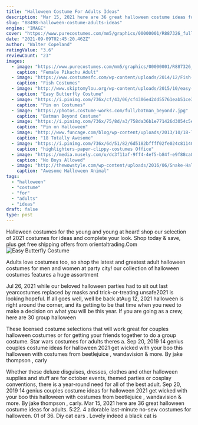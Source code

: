 ```yaml
---
title: "Halloween Costume For Adults Ideas"
description: "Mar 15, 2021 here are 36 great halloween costume ideas for adults. 5:22. 4 adorable last-minute no-sew costumes for halloween. 01 of 36. Diy cat ears . Lovely indeed a black cat is"
slug: "88498-halloween-costume-adults-ideas"
engine: "IMAGE"
cover: "https://www.purecostumes.com/mm5/graphics/00000001/R887326_full_1.jpg"
date: "2021-09-09T02:45:20.462Z"
author: "Walter Copeland"
ratingValue: "3.6"
reviewCount: "23"
images:
  - image: "https://www.purecostumes.com/mm5/graphics/00000001/R887326_full_1.jpg"
    caption: "Female Pikachu Adult"
  - image: "https://www.costumesfc.com/wp-content/uploads/2014/12/Fish-Costumes-for-Kids.jpg"
    caption: "Fish Costumes"
  - image: "http://www.skiptomylou.org/wp-content/uploads/2015/10/easy-butterfly-costume.jpg"
    caption: "Easy Butterfly Costume"
  - image: "https://i.pinimg.com/736x/cf/43/06/cf4306e42dd55761eab51ce30beecb20--ostrich-costume-halloween-.jpg"
    caption: "Pin on Costumes"
  - image: "https://photos.costume-works.com/full/batman_beyond7.jpg"
    caption: "Batman Beyond Costume"
  - image: "https://i.pinimg.com/736x/75/8d/a3/758da36b1e771426d3054c5e7a8da63b.jpg"
    caption: "Pin on Halloween"
  - image: "http://www.funcage.com/blog/wp-content/uploads/2013/10/18-Totally-Awesome-Kids-Halloween-Costumes-010.jpg"
    caption: "18 Totally Awesome"
  - image: "https://i.pinimg.com/736x/6d/51/82/6d5182bffff02fe024c81140169e12ef--group-halloween-costumes-group-costumes.jpg"
    caption: "highlighters-paper-clippy-costumes Office"
  - image: "https://media.musely.com/u/dc3f11af-9ff4-4ef5-b84f-e9f88ca8373c.jpg"
    caption: "No Boys Allowed"
  - image: "http://thewowstyle.com/wp-content/uploads/2016/06/Snake-Halloween-Makeup.jpg"
    caption: "Awesome Halloween Animal"
tags:
  - "halloween"
  - "costume"
  - "for"
  - "adults"
  - "ideas"
draft: false
type: post
---
```


Halloween costumes for the young and young at heart! shop our selection of 2021 costumes for ideas and complete your look. Shop today & save, plus get free shipping offers from orientaltrading.Com
![Easy Butterfly Costume](http://www.skiptomylou.org/wp-content/uploads/2015/10/easy-butterfly-costume.jpg "Easy Butterfly Costume")

Adults love costumes too, so shop the latest and greatest adult halloween costumes for men and women at party city! our collection of halloween costumes features a huge assortment
<!--inArticleAds-->

<!--galleryOne-->

Jul 26, 2021 while our beloved halloween parties had to sit out last yearcostumes replaced by masks and trick-or-treating unsafe2021 is looking hopeful. If all goes well, well be back atAug 12, 2021 halloween is right around the corner, and its getting to be that time when you need to make a decision on what you will be this year. If you are going as a crew, here are 30 group halloween
<!--inArticleAds-->

<!--galleryTwo-->

These licensed costume selections that will work great for couples halloween costumes or for getting your friends together to do a group costume. Star wars costumes for adults theres a. Sep 20, 2019 14 genius couples costume ideas for halloween 2021 get wicked with your boo this halloween with costumes from beetlejuice , wandavision & more. By jake thompson , carly
<!--galleryThree-->

Whether these deluxe disguises, dresses, clothes and other halloween supplies and stuff are for october events, themed parties or cosplay conventions, there is a year-round need for all of the best adult. Sep 20, 2019 14 genius couples costume ideas for halloween 2021 get wicked with your boo this halloween with costumes from beetlejuice , wandavision & more. By jake thompson , carly. Mar 15, 2021 here are 36 great halloween costume ideas for adults. 5:22. 4 adorable last-minute no-sew costumes for halloween. 01 of 36. Diy cat ears . Lovely indeed a black cat is